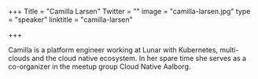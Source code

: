 +++
Title = "Camilla Larsen"
Twitter = ""
image = "camilla-larsen.jpg"
type = "speaker"
linktitle = "camilla-larsen"

+++

Camilla is a platform engineer working at Lunar with Kubernetes, multi-clouds and the cloud native ecosystem. In her spare time she serves as a co-organizer in the meetup group Cloud Native Aalborg.

